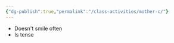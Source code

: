 ```yaml
---
{"dg-publish":true,"permalink":"/class-activities/mother-c/"}
---
```


- Doesn't smile often
- Is tense